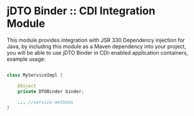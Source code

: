 jDTO Binder :: CDI Integration Module
=====================================


This module provides integration with JSR 330 Dependency injection for Java, by including this module as a Maven dependency into your project, you will be able to use jDTO Binder in CDI-enabled application containers, example usage:

```java

class MyServiceImpl {

	@Inject
	private DTOBinder binder;

	... //service methods
}

```
